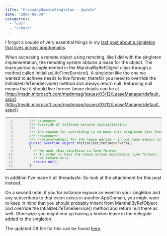 ```yaml
---
title: "CrossAppDomainSingleton - Update"
date: "2007-05-30"
categories: 
  - "net"
  - "csharp"
---
```


I forgot a couple of very essential things in my [last post about a singleton that lives across appdomains](http://ingebrigtsen.blog/2007/05/18/cross-appdomain-singleton/).

When accessing a remote object using remoting, like I did with the singleton implementation, the remoting system obtains a lease for the object. The lease period is implemented in the MarshalByRefObject class through a method called InitializeLifeTimeService(). A singleton like the one we wanted to achieve needs to live forever, therefor you need to override the InitializeLifeTimeService() method and always return null. Returning null means that it should live forever (more details can be at [http://msdn.microsoft.com/msdnmag/issues/03/12/LeaseManager/default.aspx](http://msdn.microsoft.com/msdnmag/issues/03/12/LeaseManager/default.aspx))

<table style="background-color:#f2f2f2;border:#e5e5e5 1px solid;" border="0" width="100%" cellspacing="0" cellpadding="0"><tbody><tr style="vertical-align:top;line-height:normal;"><td class="" style="width:40px;text-align:right;"><pre style="border-right:#e7e7e7 1px solid;font-size:11px;margin:0;color:gray;font-family:courier new;padding:2px;">1
2
3
4
5
6
7
8
9
10
11
12
13</pre></td><td class=""><pre style="margin:0;padding:2px 2px 2px 8px;"><span style="font-weight:normal;font-size:11px;color:black;font-family:Courier New;background-color:transparent;">&nbsp;&nbsp;&nbsp;&nbsp;<span style="font-weight:normal;font-size:11px;color:green;font-family:Courier New;background-color:transparent;">/// &lt;summary&gt;</span>
&nbsp;&nbsp;&nbsp;&nbsp;<span style="font-weight:normal;font-size:11px;color:green;font-family:Courier New;background-color:transparent;">/// Override of lifetime service initialization.</span>
&nbsp;&nbsp;&nbsp;&nbsp;<span style="font-weight:normal;font-size:11px;color:green;font-family:Courier New;background-color:transparent;">/// </span>
&nbsp;&nbsp;&nbsp;&nbsp;<span style="font-weight:normal;font-size:11px;color:green;font-family:Courier New;background-color:transparent;">/// The reason for overriding is to have this singleton live forever</span>
&nbsp;&nbsp;&nbsp;&nbsp;<span style="font-weight:normal;font-size:11px;color:green;font-family:Courier New;background-color:transparent;">/// &lt;/summary&gt;</span>
&nbsp;&nbsp;&nbsp;&nbsp;<span style="font-weight:normal;font-size:11px;color:green;font-family:Courier New;background-color:transparent;">/// &lt;returns&gt;object for the lease period - in our case always null&lt;/returns&gt;</span>
&nbsp;&nbsp;&nbsp;&nbsp;<span style="font-weight:normal;font-size:11px;color:blue;font-family:Courier New;background-color:transparent;">public</span> <span style="font-weight:normal;font-size:11px;color:blue;font-family:Courier New;background-color:transparent;">override</span> <span style="font-weight:normal;font-size:11px;color:blue;font-family:Courier New;background-color:transparent;">object</span> InitializeLifetimeService()
&nbsp;&nbsp;&nbsp;&nbsp;{
&nbsp;&nbsp;&nbsp;&nbsp;&nbsp;&nbsp;<span style="font-weight:normal;font-size:11px;color:green;font-family:Courier New;background-color:transparent;">// We want this singleton to live forever</span>
&nbsp;&nbsp;&nbsp;&nbsp;&nbsp;&nbsp;<span style="font-weight:normal;font-size:11px;color:green;font-family:Courier New;background-color:transparent;">// In order to have the lease across appdomains live forever,</span>
&nbsp;&nbsp;&nbsp;&nbsp;&nbsp;&nbsp;<span style="font-weight:normal;font-size:11px;color:green;font-family:Courier New;background-color:transparent;">// we return null.</span>
&nbsp;&nbsp;&nbsp;&nbsp;&nbsp;&nbsp;<span style="font-weight:normal;font-size:11px;color:blue;font-family:Courier New;background-color:transparent;">return</span> <span style="font-weight:normal;font-size:11px;color:blue;font-family:Courier New;background-color:transparent;">null</span>;
&nbsp;&nbsp;&nbsp;&nbsp;}</span></pre></td></tr></tbody></table>

In addition I've made it all threadsafe. So look at the attachment for this post instead..

On a second note; if you for instance expose an event in your singleton and any subscribers to that event exists in another AppDomain, you might want to keep in mind that you should probably inherit from MarshalByRefObject and override the IntializeLifeTimeService() method and return null there as well. Otherwize you might end up having a broken lease in the delegate added to the singleton.

The updated C# file for this can be found [here](http://localhost:8080/wp-content/2014/10/crossappdomainsingleton_improved1.zip).
